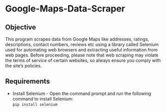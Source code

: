 # Google-Maps-Data-Scraper

## Objective
This program scrapes data from Google Maps like addresses, ratings, descriptions, contact numbers, reviews etc using a library called Selenium used for automating web browsers and extracting useful information from web pages. Before proceeding, please note that web scraping may violate the terms of service of certain websites, so always ensure you comply with the site’s policies.

## Requirements 
* Install Selenium - Open the command prompt and run the following command to install Selenium:\
  `pip install selenium`
  

